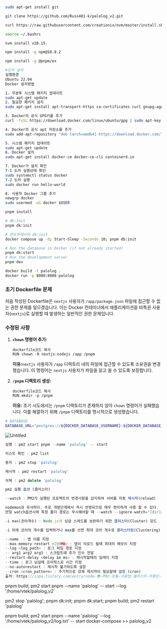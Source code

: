 ```bash
sudo apt-get install git
```

```bash
git clone https://github.com/Russ481-k/palolog_v2.git
```

```bash
curl https://raw.githubusercontent.com/creationix/nvm/master/install.sh | bash
```

```bash
source ~/.bashrc
```

```bash
nvm install v20.15.
```

```bash
npm install -g npm@10.8.2

```

```bash
npm install -g @pnpm/ex
```

```bash
#도커 설치
실행환경
Ubuntu 22.04
Docker 설치방법

1. 우분투 시스템 패키지 업데이트
sudo apt-get update
2. 필요한 패키지 설치
sudo apt-get install apt-transport-https ca-certificates curl gnupg-agent software-properties-common

3. Docker의 공식 GPG키를 추가
curl -fsSL https://download.docker.com/linux/ubuntu/gpg | sudo apt-key add -

4. Docker의 공식 apt 저장소를 추가
sudo add-apt-repository "deb [arch=amd64] https://download.docker.com/linux/ubuntu $(lsb_release -cs) stable"

5. 시스템 패키지 업데이트
sudo apt-get update
6. Docker 설치
sudo apt-get install docker-ce docker-ce-cli containerd.io

7. Docker가 설치 확인
7-1 도커 실행상태 확인
sudo systemctl status docker
7-2 도커 실행
sudo docker run hello-world

8. 사용자 Docker 그룹 추가
newgrp docker
sudo usermod -aG docker $USER
```

```bash
pnpm install
```

```bash
# dk:init
pnpm dk:init

# 윈도우에서의 dk:init
docker compose up -d; Start-Sleep -Seconds 10; pnpm db:init
```

```bash
# Run the database in Docker (if not already started)
pnpm dk:start
# Run the development server
pnpm dev
```

```bash
docker build -t palolog .
docker run -p 8080:8080 palolog 
```

### 초기 Dockerfile 문제

처음 작성된 Dockerfile은 `nextjs` 사용자가 `/app/package.json` 파일에 접근할 수 없는 권한 문제를 일으켰습니다. 이는 Docker 컨테이너에서 애플리케이션을 비특권 사용자(`nextjs`)로 실행할 때 발생하는 일반적인 권한 문제입니다.

### 수정된 사항

1. **`chown` 명령어 추가:**
    
    ```
    dockerfile코드 복사
    RUN chown -R nextjs:nodejs /app /pnpm
    ```
    
    **이유:**`nextjs` 사용자가 `/app` 디렉토리 내의 파일에 접근할 수 있도록 소유권을 변경했습니다. 이 명령어는 `nextjs` 사용자가 파일을 읽고 쓸 수 있도록 보장합니다.
    
2. **`/pnpm` 디렉토리 생성:**
    
    ```
    dockerfile코드 복사
    RUN mkdir -p /pnpm
    ```
    
    **이유:**
    초기 시도에서는 `/pnpm` 디렉토리가 존재하지 않아 `chown` 명령어가 실패했습니다. 이를 해결하기 위해 `/pnpm` 디렉토리를 명시적으로 생성했습니다.
    

```bash
# DATABASE
DATABASE_URL="postgres://${DOCKER_DATABASE_USERNAME}:${DOCKER_DATABASE_PASSWORD}@palolog_v2-postgres-1:${DOCKER_DATABASE_PORT}/${DOCKER_DATABASE_NAME}"
```


![Untitled](https://prod-files-secure.s3.us-west-2.amazonaws.com/9be4b44e-4747-4d9b-8ffe-d28153db2406/b2043fb7-e865-46c0-b77d-0692f0691750/2ec047c3-9a4a-4062-9b60-630ad32088a8.png)

```jsx
실행 : pm2 start pnpm --name 'palolog' -- start

리스트 확인 : pm2 list

중지 : pm2 stop 'palolog'

재시작 : pm2 restart 'palolog'

삭제 : pm2 delete 'palolog'
```

```jsx
pm2 실행 옵션 (클러스터)

--watch : PM2가 실행된 프로젝트의 변경사항을 감지하여 서버를 자동 재시작(reload)

nodemon과 유사하다, 주로 개발단계에서 즉시 반영되므로 매우 편리하게 사용 할 수 있다.
만일 watch옵션시에 특정 폴더 경로는 무시해야할 때 --watch --ignore-watch="[dir]/*"

-i max(코어개수) : Node.js의 싱글 스레드를 보완하기 위한 클러스터(Cluster) 모드

-i 뒤에 코어의 개수를 입력하거나 max를 쓰면 최대 코어 개수로 클러스터링(Clustering) 된다.

--name  : 앱 이름 지정
--max-memory-restart <200MB> : 앱이 리로드 될때 최대의 메모리 지정
--log <log_path> : 로그 파일 경로 지정
-- arg1 arg2 arg3 : 스크립트에 추가 인수 전달
--restart-delay <delay in ms> : 재시작할때의 딜레이 지정
--time : 로그 남길때 프리픽스로 시간 지정
--no-autorestart : 재시작 불가하도록 설정
--cron <cron_pattern> : 주기적으로 강제 재시작이 필요할때 설정 (cron)
출처: https://inpa.tistory.com/entry/node-📚-PM2-모듈-사용법-클러스터-무중단-서비스 [Inpa Dev 👨‍💻:티스토리]
```

pnpm build; pm2 start pnpm --name 'palolog' -- start --log '/home/vtek/palolog_v2’

pm2 stop 'palolog'; pnpm dk:init; pnpm dk:start; pnpm build; pm2 restart 'palolog’

pnpm build; pm2 start pnpm --name 'palolog' --log '/home/vtek/palolog_v2/log.txt' -- start
docker-compose >> palolog_v2
